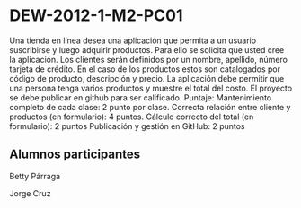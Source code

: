 DEW-2012-1-M2-PC01
==================

Una tienda en línea desea una aplicación que permita a un usuario suscribirse y luego adquirir productos. Para ello se solicita que usted cree la aplicación. Los clientes serán definidos por un nombre, apellido, número tarjeta de crédito.   En el caso de los productos estos son catalogados por código de producto, descripción y precio.   La aplicación debe permitir que una persona tenga varios productos y muestre el total del costo.   El proyecto se debe publicar en github para ser calificado.   Puntaje:  Mantenimiento completo de cada clase: 2 punto por clase. Correcta relación entre cliente y productos (en formulario): 4 puntos. Cálculo correcto del total (en formulario): 2 puntos Publicación y gestión en GitHub: 2 puntos

Alumnos participantes
---------------------

Betty Párraga

Jorge Cruz